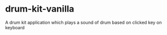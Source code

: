# drum-kit-vanilla
A drum kit application which plays a sound of drum based on clicked key on keyboard
